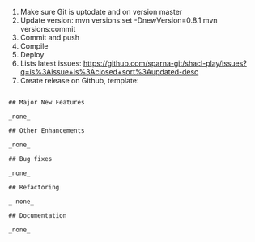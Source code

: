 1. Make sure Git is uptodate and on version master
2. Update version:
	mvn versions:set -DnewVersion=0.8.1
	mvn versions:commit
3. Commit and push
4. Compile
5. Deploy
6. Lists latest issues: https://github.com/sparna-git/shacl-play/issues?q=is%3Aissue+is%3Aclosed+sort%3Aupdated-desc
7. Create release on Github, template:


```

## Major New Features

_none_

## Other Enhancements

_none_

## Bug fixes

_none_

## Refactoring

_ none_

## Documentation

_none_	
```
